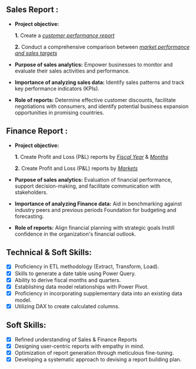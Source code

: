 ## Sales Report :


- **Project objective:** 

    **1.** Create a _[customer performance report](https://github.com/manjula97-cmd/Excel-Sales-Analytics/blob/main/Customer%20Performance.pdf)_ 

    **2.** Conduct a comprehensive comparison between _[market performance and sales targets](https://github.com/manjula97-cmd/Excel-Sales-Analytics/blob/main/Market%20Performance.pdf)_

- **Purpose of sales analytics:** Empower businesses to monitor and evaluate their sales activities and performance.

- **Importance of analyzing sales data:** Identify sales patterns and track key performance indicators (KPIs).

- **Role of reports:** Determine effective customer discounts, facilitate negotiations with consumers, and identify potential business expansion opportunities in promising countries.


## Finance Report :

- **Project objective:** 

    **1.** Create Profit and Loss (P&L) reports by _[Fiscal Year](https://github.com/manjula97-cmd/Excel-Sales-Analytics/blob/main/P%26L%20for%20Markets.pdf)_ & _[Months](https://github.com/manjula97-cmd/Excel-Sales-Analytics/blob/main/Sales%20by%20Month.pdf)_ 

   **2.** Create Profit and Loss (P&L) reports by _[Markets](https://github.com/manjula97-cmd/Excel-Sales-Analytics/blob/main/P%26L%20for%20Markets.pdf)_

- **Purpose of sales analytics:** Evaluation of financial performance, support decision-making, and facilitate communication with stakeholders.

- **Importance of analyzing Finance data:** Aid in benchmarking against industry peers and previous periods Foundation for budgeting and forecasting.

- **Role of reports:** Align financial planning with strategic goals Instill confidence in the organization's financial outlook.


## Technical & Soft Skills:
- [x]	Proficiency in ETL methodology (Extract, Transform, Load).
- [x]	Skills to generate a date table using Power Query.
- [x]	Ability to derive fiscal months and quarters.
- [x]	Establishing data model relationships with Power Pivot.
- [x]	Proficiency in incorporating supplementary data into an existing data model.
- [x]	Utilizing DAX to create calculated columns.

## Soft Skills:
- [x]	Refined understanding of Sales & Finance Reports
- [x]	Designing user-centric reports with empathy in mind.
- [x]	Optimization of report generation through meticulous fine-tuning.
- [x]	Developing a systematic approach to devising a report building plan.
